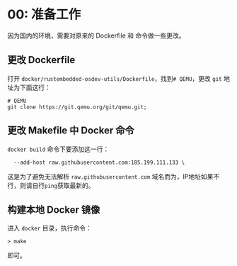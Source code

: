 # 00: 准备工作

因为国内的环境，需要对原来的 Dockerfile 和 命令做一些更改。

## 更改 Dockerfile

打开 `docker/rustembedded-osdev-utils/Dockerfile`，找到`# QEMU`，更改 `git` 地址为下面这行：

```
# QEMU
git clone https://git.qemu.org/git/qemu.git;    
```

## 更改 Makefile 中 Docker 命令

`docker build` 命令下要添加这一行：

```
  --add-host raw.githubusercontent.com:185.199.111.133 \
```

这是为了避免无法解析 `raw.githubusercontent.com` 域名而为，IP地址如果不行，则请自行`ping`获取最新的。

## 构建本地 Docker 镜像

进入 `docker` 目录，执行命令：

```
> make
```

即可。